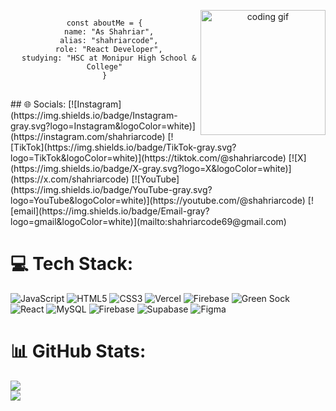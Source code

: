 <div align="center">
  <img src="https://media.giphy.com/media/qgQUggAC3Pfv687qPC/giphy.gif" width="200" align="right" alt="coding gif"/>

<pre>
<code>
const aboutMe = {
  name: "As Shahriar",
  alias: "shahriarcode",
  role: "React Developer",
  studying: "HSC at Monipur High School & College"
}
</code>
</pre>
</div>
## 🌐 Socials:
[![Instagram](https://img.shields.io/badge/Instagram-gray.svg?logo=Instagram&logoColor=white)](https://instagram.com/shahriarcode) [![TikTok](https://img.shields.io/badge/TikTok-gray.svg?logo=TikTok&logoColor=white)](https://tiktok.com/@shahriarcode) [![X](https://img.shields.io/badge/X-gray.svg?logo=X&logoColor=white)](https://x.com/shahriarcode) [![YouTube](https://img.shields.io/badge/YouTube-gray.svg?logo=YouTube&logoColor=white)](https://youtube.com/@shahriarcode) [![email](https://img.shields.io/badge/Email-gray?logo=gmail&logoColor=white)](mailto:shahriarcode69@gmail.com)

# 💻 Tech Stack:

![JavaScript](https://img.shields.io/badge/javascript-gray.svg?style=flat&logo=javascript&logoColor=white) ![HTML5](https://img.shields.io/badge/html5-gray.svg?style=flat&logo=html5&logoColor=white) ![CSS3](https://img.shields.io/badge/css3-gray.svg?style=flat&logo=css3&logoColor=white) ![Vercel](https://img.shields.io/badge/vercel-gray.svg?style=flat&logo=vercel&logoColor=white) ![Firebase](https://img.shields.io/badge/firebase-gray.svg?style=flat&logo=firebase) ![Green Sock](https://img.shields.io/badge/green%20sock-gray?style=flat&logo=greensock&logoColor=white) ![React](https://img.shields.io/badge/react-gray.svg?style=flat&logo=react&logoColor=white) ![MySQL](https://img.shields.io/badge/mysql-gray.svg?style=flat&logo=mysql&logoColor=white) ![Firebase](https://img.shields.io/badge/firebase-gray?style=flat&logo=firebase&logoColor=white) ![Supabase](https://img.shields.io/badge/Supabase-gray?style=flat&logo=supabase&logoColor=white) ![Figma](https://img.shields.io/badge/figma-gray.svg?style=flat&logo=figma&logoColor=white)

# 📊 GitHub Stats:

![](https://github-readme-stats.vercel.app/api?username=shahriarcode69&theme=graywhite&hide_border=true&include_all_commits=true&count_private=true)<br/>
![](https://nirzak-streak-stats.vercel.app/?user=shahriarcode69&theme=graywhite&hide_border=true)
